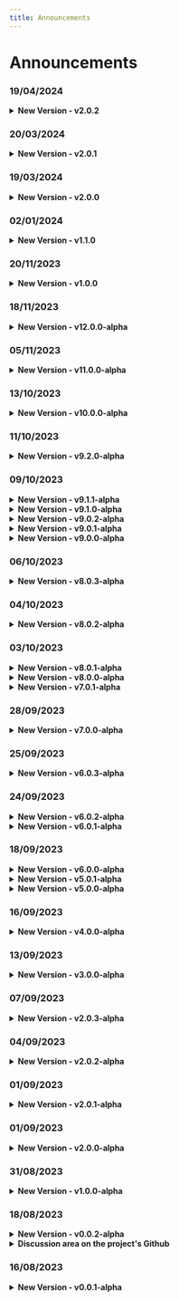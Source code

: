 ```yaml
---
title: Announcements
---
```


# Announcements
### 19/04/2024
<details class="announcements-details">
  <summary>
    <strong>New Version - v2.0.2</strong>
  </summary>

<div class="announcements-details-content">
<strong>v2.0.2 - feat and fix</strong>

- changed libs version
- Fix css lib `packages/helpers-utils`
  - Changed `master-tool` types reference and removed console.log
  - changed version
- Fix css lib `packages/libs`
  - Changed `magic-consolelog`
    - types reference
    - changed version
  - Changed `raven-sentinel`
    - types reference
    - changed version
- Fix css lib `packages/scss`
  - Changed `bee-css-reset` font-size logic
  - changed version
- Added new WebComponent `packages/web-components`
  - Added `github-stars-button`

Full Changelog: https://github.com/VemLavarALoucaGamers/vlalg-nimbus/compare/v2.0.1...v2.0.2
</div>
</details>

### 20/03/2024
<details class="announcements-details">
  <summary>
    <strong>New Version - v2.0.1</strong>
  </summary>

<div class="announcements-details-content">
<strong>v2.0.1 - fix deploy</strong>

- changed libs version
- fix vercel deploy
- changed doc image/banner

Full Changelog: https://github.com/VemLavarALoucaGamers/vlalg-nimbus/compare/v2.0.0...v2.0.1
</div>
</details>

### 19/03/2024
<details class="announcements-details">
  <summary>
    <strong>New Version - v2.0.0</strong>
  </summary>

<div class="announcements-details-content">
<strong>v2.0.0 - new components</strong>

- Added new components `packages/vue-components`
  - Added `nb-password` (`nb-password-preview`)
  - Added `nb-buttons` (`nb-button-vava-game`, `nb-button-show-hover`, `nb-button-prev-next`, `nb-button-mechanical`, `nb-button-mechanical2`, `nb-button-hamburger`, `nb-button-color-outside`, `nb-button-color-hover`, `nb-button-alternate-text`)
- Added new components `apps/nimbus-docs`
  - Refac all `packages/vue-components` docs
  - Added `nb-password` (`nb-password-preview`)
  - Added `nb-buttons` (`nb-button-vava-game`, `nb-button-show-hover`, `nb-button-prev-next`, `nb-button-mechanical`, `nb-button-mechanical2`, `nb-button-hamburger`, `nb-button-color-outside`, `nb-button-color-hover`, `nb-button-alternate-text`)
- Added new components `apps/nimbus-playground`
  - Added `nb-password` (`nb-password-preview`)
  - Added `nb-buttons` (`nb-button-vava-game`, `nb-button-show-hover`, `nb-button-prev-next`, `nb-button-mechanical`, `nb-button-mechanical2`, `nb-button-hamburger`, `nb-button-color-outside`, `nb-button-color-hover`, `nb-button-alternate-text`)
- `packages/vue-components/nb-slides`
  - Changed project version
  - Changed doc link
- `packages/vue-components/nb-buttons`
  - Fix some buttons props
  - Changed project version
  - Changed doc link
- `packages/vue-components/nb-text`
  - Fix NbGradientText font style
  - Changed project version
  - Changed doc link

Full Changelog: https://github.com/VemLavarALoucaGamers/vlalg-nimbus/compare/v1.1.0...v2.0.0
</div>
</details>

### 02/01/2024
<details class="announcements-details">
  <summary>
    <strong>New Version - v1.1.0</strong>
  </summary>

<div class="announcements-details-content">
<strong>v1.1.0 - feat and chore</strong>

- `packages/vue-components/nb-payments`
  - Added new credit card network
- `apps/nimbus-docs`
  - Changed project version
  - Added supporting sections 
  - Added downloads sections
- `apps/nimbus-playground`
  - Changed `nb-slider` images url

Full Changelog: https://github.com/VemLavarALoucaGamers/vlalg-nimbus/compare/v1.0.0...v1.1.0
</div>
</details>

### 20/11/2023
<details class="announcements-details">
  <summary>
    <strong>New Version - v1.0.0</strong>
  </summary>

<div class="announcements-details-content">
<strong>v1.0.0 - stable release</strong>

Launch of the stable version of the project, leaving alpha.

- Created the vue-component `nb-time/nb-countdown`
- Created documentation for vue-component `nb-time/nb-countdown`
- Created playground for vue-component `nb-time/nb-countdown`
- Changed the project version
- Added announcements
- Fix `nb-buttons` and `nb-sliders`

Full Changelog: https://github.com/VemLavarALoucaGamers/vlalg-nimbus/compare/v12.0.0-alpha...v1.0.0
</div>
</details>

### 18/11/2023
<details class="announcements-details">
  <summary>
    <strong>New Version - v12.0.0-alpha</strong>
  </summary>

<div class="announcements-details-content">
<strong>v12.0.0-alpha - nb-slides</strong>

- Created the vue-component `nb-slides`
- Created documentation for vue-component `nb-slides/nb-slide-div-fixed-size`
- Created playground for vue-component `nb-slides/nb-slide-div-fixed-size`
- Changed the project version
- Added announcements
- Added Supporting viewers

Full Changelog: https://github.com/VemLavarALoucaGamers/vlalg-nimbus/compare/v11.0.0-alpha...v12.0.0-alpha
</div>
</details>

### 05/11/2023
<details class="announcements-details">
  <summary>
    <strong>New Version - v11.0.0-alpha</strong>
  </summary>

<div class="announcements-details-content">
<strong>v11.0.0-alpha - nb-buttons</strong>

- nb-payments
  - Changed the version
  - Fix: changed nbId local in `nb-payments`
- nb-texts
  - Changed the version
  - Fix: added `nb-reset` class in the `nb-gradient-text`
- Created the vue-component `nb-buttons`
- Created documentation for vue-component `nb-buttons/nb-button-mechanical`
- Created playground for vue-component `nb-buttons/nb-button-mechanical`
- Changed the project version
- Added announcements

Full Changelog: https://github.com/VemLavarALoucaGamers/vlalg-nimbus/compare/v10.0.0-alpha...v11.0.0-alpha
</div>
</details>

### 13/10/2023
<details class="announcements-details">
  <summary>
    <strong>New Version - v10.0.0-alpha</strong>
  </summary>

<div class="announcements-details-content">
<strong>v10.0.0-alpha - nb-text</strong>

- Fixed vue-component `nb-payments` ids from `vgId` to `nbId`
- Fixed the images in `README.md` and documentation
- Changed the version of nb-payments
- Created the vue-component `nb-text`
- Created documentation for vue-component `nb-text`
- Changed the project version
- Added announcements

Full Changelog: https://github.com/VemLavarALoucaGamers/vlalg-nimbus/compare/v9.2.0-alpha...v10.0.0-alpha
</div>
</details>

### 11/10/2023
<details class="announcements-details">
  <summary>
    <strong>New Version - v9.2.0-alpha</strong>
  </summary>

<div class="announcements-details-content">
<strong>v9.2.0-alpha - nb-payments</strong>

- changed the `nimbus-playground` and `vue-components` folders within the project
- fixed the error where the card disappears at `vue-components/nb-payments` when listening to the form

Full Changelog: https://github.com/VemLavarALoucaGamers/vlalg-nimbus/compare/v9.1.1-alpha...v9.2.0-alpha
</div>
</details>

### 09/10/2023
<details class="announcements-details">
  <summary>
    <strong>New Version - v9.1.1-alpha</strong>
  </summary>

<div class="announcements-details-content">
<strong>v9.1.1-alpha - nb-payments</strong>

- fix example gif

Full Changelog: https://github.com/VemLavarALoucaGamers/vlalg-nimbus/compare/v9.0.2-alpha...v9.1.0-alpha
</div>
</details>

<details class="announcements-details">
  <summary>
    <strong>New Version - v9.1.0-alpha</strong>
  </summary>

<div class="announcements-details-content">
<strong>v9.1.0-alpha - vue-components</strong>

Started vue-components

- Added vue-component project
- Added playground project
- Changed vue-component and playground folder
- Changed project version
- Added new announcements

Full Changelog: https://github.com/VemLavarALoucaGamers/vlalg-nimbus/compare/v9.0.2-alpha...v9.1.0-alpha
</div>
</details>

<details class="announcements-details">
  <summary>
    <strong>New Version - v9.0.2-alpha</strong>
  </summary>

<div class="announcements-details-content">
<strong>v9.0.2-alpha - project name</strong>

- Changed project name in package.json
- Changed project version
- Added new announcements
- Added devDependencies

Full Changelog: https://github.com/VemLavarALoucaGamers/vlalg-nimbus/compare/v9.0.1-alpha...v9.0.2-alpha
</div>
</details>

<details class="announcements-details">
  <summary>
    <strong>New Version - v9.0.1-alpha</strong>
  </summary>

<div class="announcements-details-content">
<strong>v9.0.1-alpha - project name</strong>

- Changed project name in package.json
- Changed project version
- Added new announcements

Full Changelog: https://github.com/VemLavarALoucaGamers/vlalg-nimbus/compare/v9.0.0-alpha...v9.0.1-alpha
</div>
</details>

<details class="announcements-details">
  <summary>
    <strong>New Version - v9.0.0-alpha</strong>
  </summary>

<div class="announcements-details-content">
<strong>v9.0.0-alpha - added playground projects</strong>

- `app/nimbus-playground`
- `packages/vue-components/nb-payments`

Full Changelog: https://github.com/VemLavarALoucaGamers/vlalg-nimbus/compare/v8.0.3-alpha...v9.0.0-alpha
</div>
</details>

### 06/10/2023
<details class="announcements-details">
  <summary>
    <strong>New Version - v8.0.3-alpha</strong>
  </summary>

<div class="announcements-details-content">
<strong>v8.0.3-alpha - changed engines</strong>

The engine field was removed from package.json in all libs and in the project, it was causing conflict in who was going to use it

Full Changelog: https://github.com/VemLavarALoucaGamers/vlalg-nimbus/compare/v8.0.2-alpha...v8.0.3-alpha
</div>
</details>

### 04/10/2023
<details class="announcements-details">
  <summary>
    <strong>New Version - v8.0.2-alpha</strong>
  </summary>

<div class="announcements-details-content">
<strong>v8.0.2-alpha - Libs scripts</strong>

Updated Rollup and package.json configuration for all libs

Full Changelog: https://github.com/VemLavarALoucaGamers/vlalg-nimbus/compare/v8.0.1-alpha...v8.0.2-alpha
</div>
</details>

### 03/10/2023
<details class="announcements-details">
  <summary>
    <strong>New Version - v8.0.1-alpha</strong>
  </summary>

<div class="announcements-details-content">
<strong>v8.0.1-alpha - Typed Js libs</strong>

- `@vlalg-nimbus/raven-sentinel`
- `@vlalg-nimbus/magic-consolelog`

Full Changelog: https://github.com/VemLavarALoucaGamers/vlalg-nimbus/compare/v8.0.0-alpha...v8.0.1-alpha
</div>
</details>

<details class="announcements-details">
  <summary>
    <strong>New Version - v8.0.0-alpha</strong>
  </summary>

<div class="announcements-details-content">
<strong>v8.0.0-alpha - Changed project version</strong>

- added more css reset `@vlalg-nimbus/bee-css-reset` and version in the docs
- changed project version

Full Changelog: https://github.com/VemLavarALoucaGamers/vlalg-nimbus/compare/v7.0.1-alpha...v8.0.0-alpha
</div>
</details>

<details class="announcements-details">
  <summary>
    <strong>New Version - v7.0.1-alpha</strong>
  </summary>

<div class="announcements-details-content">
<strong>v7.0.1-alpha - Changed project version</strong>

- added npm statistics in the doc

Full Changelog: https://github.com/VemLavarALoucaGamers/vlalg-nimbus/compare/v7.0.0-alpha...v7.0.1-alpha
</div>
</details>

### 28/09/2023
<details class="announcements-details">
  <summary>
    <strong>New Version - v7.0.0-alpha</strong>
  </summary>

<div class="announcements-details-content">
<strong>v7.0.0-alpha - Changed project version</strong>

- Added "Master Tool" lib
- Changed project version

Full Changelog: https://github.com/VemLavarALoucaGamers/vlalg-nimbus/compare/v6.0.3-alpha...v7.0.0-alpha
</div>
</details>

### 25/09/2023
<details class="announcements-details">
  <summary>
    <strong>New Version - v6.0.3-alpha</strong>
  </summary>

<div class="announcements-details-content">
<strong>v6.0.3-alpha - Fix doc mobile padding</strong>

- Fix doc mobile padding

Full Changelog: https://github.com/VemLavarALoucaGamers/vlalg-nimbus/compare/v6.0.2-alpha...v6.0.3-alpha
</div>
</details>

### 24/09/2023
<details class="announcements-details">
  <summary>
    <strong>New Version - v6.0.2-alpha</strong>
  </summary>

<div class="announcements-details-content">
<strong>v6.0.2-alpha - Added linkedin project banner</strong>

- Added linkedin project banner

Full Changelog: https://github.com/VemLavarALoucaGamers/vlalg-nimbus/compare/v6.0.1-alpha...v6.0.2-alpha
</div>
</details>
<details class="announcements-details">
  <summary>
    <strong>New Version - v6.0.1-alpha</strong>
  </summary>

<div class="announcements-details-content">
<strong>v6.0.1-alpha - Changed project version</strong>

- Added "Bee - CSS Reset" "Based on" documentation area
- Changed project version

Full Changelog: https://github.com/VemLavarALoucaGamers/vlalg-nimbus/compare/v6.0.0-alpha...v6.0.1-alpha
</div>
</details>

### 18/09/2023
<details class="announcements-details">
  <summary>
    <strong>New Version - v6.0.0-alpha</strong>
  </summary>

<div class="announcements-details-content">
<strong>v6.0.0-alpha - Added "MysteryBox: CSS Framework"</strong>

Added project <a href="https://www.npmjs.com/package/@vlalg-nimbus/mystery-box-css-framework" target="_blank">MysteryBox: CSS Framework</a>

Full Changelog: https://github.com/VemLavarALoucaGamers/vlalg-nimbus/compare/v5.0.1-alpha...v6.0.0-alpha
</div>
</details>

<details class="announcements-details">
  <summary>
    <strong>New Version - v5.0.1-alpha</strong>
  </summary>

<div class="announcements-details-content">
<strong>v5.0.1-alpha - Changed lib version</strong>

- Updated the documentation for the css and js libs

Full Changelog: https://github.com/VemLavarALoucaGamers/vlalg-nimbus/compare/v4.0.0-alpha...v5.0.0-alpha
</div>
</details>

<details class="announcements-details">
  <summary>
    <strong>New Version - v5.0.0-alpha</strong>
  </summary>

<div class="announcements-details-content">
<strong>v5.0.0-alpha - Changed lib version</strong>

- Updated version

Full Changelog: https://github.com/VemLavarALoucaGamers/vlalg-nimbus/compare/v4.0.0-alpha...v5.0.0-alpha
</div>
</details>

### 16/09/2023
<details class="announcements-details">
  <summary>
    <strong>New Version - v4.0.0-alpha</strong>
  </summary>

<div class="announcements-details-content">
<strong>v4.0.0-alpha - Added "Chameleon Grid Layout"</strong>

Added project <a href="https://www.npmjs.com/package/@vlalg-nimbus/chameleon-grid-layout" target="_blank">Chameleon Grid Layout</a>

Full Changelog: https://github.com/VemLavarALoucaGamers/vlalg-nimbus/compare/v3.0.0-alpha...v4.0.0-alpha
</div>
</details>

### 13/09/2023
<details class="announcements-details">
  <summary>
    <strong>New Version - v3.0.0-alpha</strong>
  </summary>

<div class="announcements-details-content">
<strong>v3.0.0-alpha - Added "BEE - CSS Reset"</strong>

Added project <a href="https://www.npmjs.com/package/@vlalg-nimbus/bee-css-reset" target="_blank">BEE - CSS Reset</a>

Full Changelog: https://github.com/VemLavarALoucaGamers/vlalg-nimbus/compare/v2.0.3-alpha...v3.0.0-alpha
</div>
</details>

### 07/09/2023
<details class="announcements-details">
  <summary>
    <strong>New Version - v2.0.3-alpha</strong>
  </summary>

<div class="announcements-details-content">
<strong>v2.0.3-alpha - Changed lib version</strong>

- Added js libs downloads badges
- Updated version
- Domain purchased <a href="https://nimbus.tec.br/" target="_blank">https://nimbus.tec.br/</a>
- Changed the links pointing to the project to the new domain

Full Changelog: https://github.com/VemLavarALoucaGamers/vlalg-nimbus/compare/v2.0.2-alpha...v2.0.3-alpha
</div>
</details>

### 04/09/2023
<details class="announcements-details">
  <summary>
    <strong>New Version - v2.0.2-alpha</strong>
  </summary>

<div class="announcements-details-content">
<strong>v2.0.2-alpha - Changed lib version</strong>

Changed lib version

Full Changelog: https://github.com/VemLavarALoucaGamers/vlalg-nimbus/compare/v2.0.1-alpha...v2.0.2-alpha
</div>
</details>

### 01/09/2023
<details class="announcements-details">
  <summary>
    <strong>New Version - v2.0.1-alpha</strong>
  </summary>

<div class="announcements-details-content">
<strong>v2.0.1-alpha - Changed lib version</strong>

Full Changelog: https://github.com/VemLavarALoucaGamers/vlalg-nimbus/compare/v2.0.0-alpha...v2.0.1-alpha
</div>
</details>

### 01/09/2023
<details class="announcements-details">
  <summary>
    <strong>New Version - v2.0.0-alpha</strong>
  </summary>

<div class="announcements-details-content">
<strong>v2.0.0-alpha - Added "Magic ConsoleLog"</strong>

Added project <a href="https://www.npmjs.com/package/@vlalg-nimbus/magic-consolelog" target="_blank">Magic ConsoleLog</a>, it's the old one "Awesome ConsoleLog"
</div>
</details>

### 31/08/2023
<details class="announcements-details">
  <summary>
    <strong>New Version - v1.0.0-alpha</strong>
  </summary>

<div class="announcements-details-content">
<strong>v1.0.0-alpha - Added "Raven Sentinel: Log Manager"</strong>

Added project <a href="https://www.npmjs.com/package/@vlalg-nimbus/raven-sentinel" target="_blank">Raven Sentinel</a>, it's the old one "Log Manager"
</div>
</details>

### 18/08/2023
<details class="announcements-details">
  <summary>
    <strong>New Version - v0.0.2-alpha</strong>
  </summary>

<div class="announcements-details-content">
<strong>v0.0.2-alpha - Beginning of the document base</strong>

Has been configured in the project:

- Added commit pattern
  - Husky
  - Commitlint
  - Commitize
- GitHub Issues and Pr Templaes
- Started .prettierrc file
- Security Explanation File
- Docs Page
  - Code of Conduct
  - Announcements
  - Issues
- Install chalk packeage in the project
- Created the script that checks the commit texts
</div>
</details>

<details class="announcements-details">
  <summary>
    <strong>Discussion area on the project's Github</strong>
  </summary>

<div class="announcements-details-content">
🎉 Now we have the discussion area on the project's Github! 🎉

Link: https://github.com/VemLavarALoucaGamers/vlalg-nimbus/discussions

<a href="https://cdn.discordapp.com/attachments/1141561204251295775/1141933972528570450/image.png" target="_blank">
  <img src="https://cdn.discordapp.com/attachments/1141561204251295775/1141933972528570450/image.png">
</a>
</div>
</details>

### 16/08/2023
<details class="announcements-details">
  <summary>
    <strong>New Version - v0.0.1-alpha</strong>
  </summary>

<div class="announcements-details-content">
<strong>v0.0.1-alpha - Beginning of the document base</strong>

- project structuring
- documentation website

Full Changelog: https://github.com/VemLavarALoucaGamers/vlalg-nimbus/commits/v0.0.1-alpha
</div>
</details>
